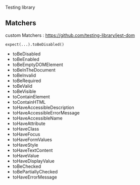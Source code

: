 Testing library

## Matchers

custom Matchers : https://github.com/testing-library/jest-dom

`expect(...).toBeDisabled()`

- toBeDisabled
- toBeEnabled
- toBeEmptyDOMElement
- toBeInTheDocument
- toBeInvalid
- toBeRequired
- toBeValid
- toBeVisible
- toContainElement
- toContainHTML
- toHaveAccessibleDescription
- toHaveAccessibleErrorMessage
- toHaveAccessibleName
- toHaveAttribute
- toHaveClass
- toHaveFocus
- toHaveFormValues
- toHaveStyle
- toHaveTextContent
- toHaveValue
- toHaveDisplayValue
- toBeChecked
- toBePartiallyChecked
- toHaveErrorMessage
